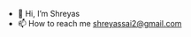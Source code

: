 - 👋 Hi, I’m Shreyas
- 📫 How to reach me shreyassai2@gmail.com

<!---
shreyassai123/shreyassai123 is a ✨ special ✨ repository because its `README.md` (this file) appears on your GitHub profile.
You can click the Preview link to take a look at your changes.
--->
